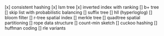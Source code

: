 [x] consistent hashing
[x] lsm tree
[x] inverted index with ranking
[] b+ tree
[] skip list with probabilistic balancing
[] suffix tree
[] hll (hyperloglog)
[] bloom filter
[] r-tree spatial index
[] merkle tree
[] quadtree spatial partitioning
[] rope data structure
[] count-min sketch
[] cuckoo hashing
[] huffman coding
[] rle variants

